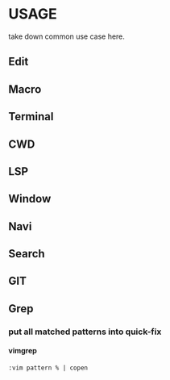 # USAGE
take down common use case here.

## Edit
## Macro

## Terminal
## CWD
## LSP
## Window
## Navi
## Search
## GIT
## Grep
### put all matched patterns into quick-fix
#### vimgrep
```vim
:vim pattern % | copen
```
